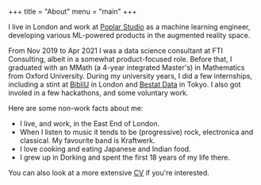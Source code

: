 +++
title = "About"
menu = "main"
+++

I live in London and work at [Poplar Studio](https://poplar.studio/) as a machine learning engineer, developing various ML-powered products in the augmented reality space.

From Nov 2019 to Apr 2021 I was a data science consultant at FTI Consulting, albeit in a somewhat product-focused role. Before that, I graduated with an MMath (a 4-year integrated Master's) in Mathematics from Oxford University. During my university years, I did a few internships, including a stint at [BibliU](https://bibliu.com/) in London and [Bestat Data](https://www.bestat-data.com/) in Tokyo. I also got involed in a few hackathons, and some voluntary work.

Here are some non-work facts about me:

- I live, and work, in the East End of London.
- When I listen to music it tends to be (progressive) rock, electronica and classical. My favourite band is Kraftwerk.
- I love cooking and eating Japanese and Indian food.
- I grew up in Dorking and spent the first 18 years of my life there.

You can also look at a more extensive [CV](/cv.pdf) if you're interested.
